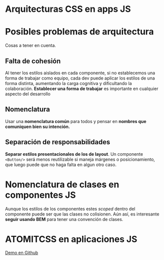 # **Arquitecturas CSS en apps JS**

# Posibles problemas de arquitectura

Cosas a tener en cuenta.

## Falta de cohesión

Al tener los estilos aislados en cada componente, si no establecemos una forma de trabajar como equipo, cada dev puede aplicar los estilos de una forma distinta, aumentando la carga cognitiva y dificultando la colaboración. **Establecer una forma de trabajar** es importante en cualquier aspecto del desarrollo

## Nomenclatura

Usar una **nomenclatura común** para todos y pensar en **nombres que comuniquen bien su intención.**

## Separación de responsabilidades

**Separar estilos presentacionales de los de layout**. Un componente `<Button/>` será menos reutilizable si maneja márgenes o posicionamiento, que luego puede que no haga falta en algun otro caso.

# Nomenclatura de clases en componentes JS

Aunque los estilos de los componentes estes *scoped* dentro del componente puede ser que las clases no colisionen. Aún así, es interesante **seguir usando BEM** para tener una convención de clases.

# ATOMITCSS en aplicaciones JS

[Demo en Github](https://github.com/CodelyTV/css-architecture-course/tree/main/7-3-vue-app)